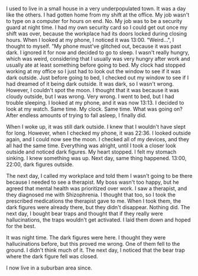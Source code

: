 


I used to live in a small house in a very underpopulated town. It was a day like the others. I had gotten home from my shift at the office. My job wasn't to type on a computer for hours on
end. No. My job was to be a security guard at night time. I had my own security card so I could get out once my shift was over, because the workplace had its doors locked during closing 
hours. When I looked at my phone, I noticed it was 13:00. "Weird...", I thought to myself. "My phone must've glitched out, because it was past dark. I ignored it for now and decided to go to 
sleep. I wasn't really hungry, which was weird, considering that I usually was very hungry after work and usually ate at least something before going to bed. My clock had stopped working at 
my office so I just had to look out the window to see if it was dark outside. Just before going to bed, I checked out my window to see if I had dreamed of it being dark outside. It was dark, 
so I wasn't wrong. However, I couldn't spot the moon. I thought that it was because it was cloudy outside, but I was wrong. Very wrong. I went to bed, but I had trouble sleeping. I looked at 
my phone, and it was now 13:13. I decided to look at my watch. Same time. My clock. Same time. What was going on? After endless amounts of trying to fall asleep, I finally did. 

When I woke up, it was still dark outside. I knew that I wouldn't have slept for long. However, when I checked my phone, it was 22:36. I looked outside again, and I could now see the moon. I checked all of my devices, and they all had the same time. Everything was alright, until I took a closer look outside and noticed dark figures. My heart stopped. I felt my stomach sinking. I knew 
something was up. Next day, same thing happened. 13:00, 22:00, dark figures outside. 

The next day, I called my workplace and told them I wasn't going to be there because I needed to see a therapist. My boss wasn't too happy, but he agreed that mental health was prioritized over work. I saw a therapist, and they diagnosed me with Shizophrenia. I thought that too, so I took the 
prescribed medications the therapist gave to me. When I took them, the dark figures were already there, but they didn't disappear. Nothing did. The next day, I bought bear traps and thought that if they really were hallucinations, the traps wouldn't get activated. I laid them down and hoped for the best.

It was night time. The dark figures were here. I thought they were hallucinations before, but this proved me wrong. One of them fell to the ground. I didn't think much of it. The next day, I noticed that the bear trap where the dark figure fell was closed. 

I now live in a suburban area since.